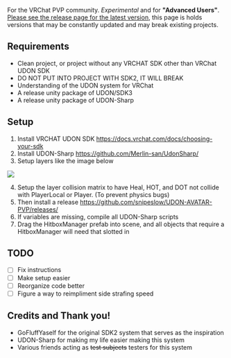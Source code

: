 
For the VRChat PVP community. *Experimental* and for **"Advanced Users"**. [Please see the release page for the latest version](https://github.com/snipeslow/UDON-AVATAR-PVP/releases/), this page is holds versions that may be constantly updated and may break existing projects.
## Requirements
* Clean project, or project without any VRCHAT SDK other than VRChat UDON SDK
* DO NOT PUT INTO PROJECT WITH SDK2, IT WILL BREAK
* Understanding of the UDON system for VRChat
* A release unity package of UDON/SDK3
* A release unity package of UDON-Sharp

## Setup
1. Install VRCHAT UDON SDK https://docs.vrchat.com/docs/choosing-your-sdk
2. Install UDON-Sharp https://github.com/Merlin-san/UdonSharp/
3. Setup layers like the image below

![](https://cdn.discordapp.com/attachments/365302873233293333/717840252554969239/Avatar_PVP_Unity_layers.png)

4. Setup the layer collision matrix to have Heal, HOT, and DOT not collide with PlayerLocal or Player. (To prevent physics bugs)
5. Then install a release https://github.com/snipeslow/UDON-AVATAR-PVP/releases/
6. If variables are missing, compile all UDON-Sharp scripts
7. Drag the HitboxManager prefab into scene, and all objects that require a HitboxManager will need that slotted in

## TODO
- [ ] Fix instructions
- [ ] Make setup easier
- [ ] Reorganize code better
- [ ] Figure a way to reimpliment side strafing speed

## Credits and Thank you!
* GoFluffYaself for the original SDK2 system that serves as the inspiration
* UDON-Sharp for making my life easier making this system
* Various friends acting as ~~test subjects~~ testers for this system
